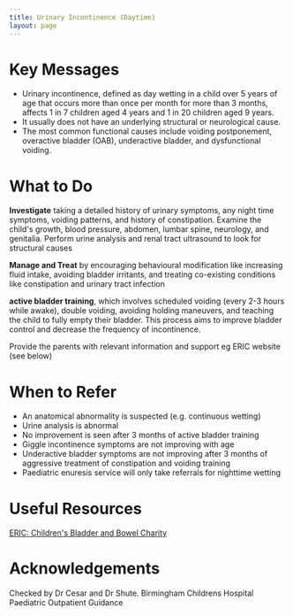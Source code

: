 ```yaml
---
title: Urinary Incontinence (Daytime)
layout: page
---
```


# Key Messages

- Urinary incontinence, defined as day wetting in a child over 5 years of age that occurs more than once per month for more than 3 months, affects 1 in 7 children aged 4 years and 1 in 20 children aged 9 years.
- It usually does not have an underlying structural or neurological cause.
- The most common functional causes include voiding postponement, overactive bladder (OAB), underactive bladder, and dysfunctional voiding.

# What to Do

**Investigate** taking a detailed history of urinary symptoms, any night time symptoms, voiding patterns, and history of constipation. Examine the child's growth, blood pressure, abdomen, lumbar spine, neurology, and genitalia. Perform urine analysis and renal tract ultrasound to look for structural causes

**Manage and Treat** by encouraging behavioural modification like increasing fluid intake, avoiding bladder irritants, and treating co-existing conditions like constipation and urinary tract infection

**active bladder training**, which involves scheduled voiding (every 2-3 hours while awake), double voiding, avoiding holding maneuvers, and teaching the child to fully empty their bladder. This process aims to improve bladder control and decrease the frequency of incontinence.

Provide the parents with relevant information and support eg ERIC website (see below)

# When to Refer

- An anatomical abnormality is suspected (e.g. continuous wetting)
- Urine analysis is abnormal
- No improvement is seen after 3 months of active bladder training
- Giggle incontinence symptoms are not improving with age
- Underactive bladder symptoms are not improving after 3 months of aggressive treatment of constipation and voiding training
- Paediatric enuresis service will only take referrals for nighttime wetting

# Useful Resources 
[ERIC: Children's Bladder and Bowel Charity](https://eric.org.uk)

# Acknowledgements
Checked by Dr Cesar and Dr Shute.
Birmingham Childrens Hospital Paediatric Outpatient Guidance